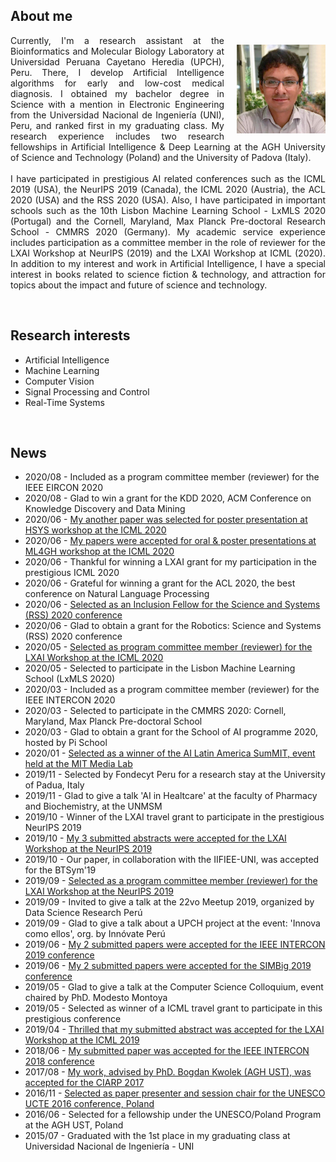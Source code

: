 <h2>About me</h2>
<p>
<img style="float: right; margin: 15px 0px 10px 20px;" src="/dennishnf-photo1.jpg" alt="90" width="142" height="142" /> 
<p align="justify" style="text-indent:0"> 
<!-- <img style="float: left; margin: 15px 20px 10px 0px;" src="/dennishnf-photo.jpg" alt="90" width="142" height="142" /> 
<p align="justify" style="text-indent:0"> -->
Currently, I'm a research assistant at the Bioinformatics and Molecular Biology Laboratory at Universidad Peruana Cayetano Heredia (UPCH), Peru. There, I develop Artificial Intelligence algorithms for early and low-cost medical diagnosis. I obtained my bachelor degree in Science with a mention in Electronic Engineering from the Universidad Nacional de Ingeniería (UNI), Peru, and ranked first in my graduating class. My research experience includes two research fellowships in Artificial Intelligence & Deep Learning at the AGH University of Science and Technology (Poland) and the University of Padova (Italy).
<br/>
<br/>
I have participated in prestigious AI related conferences such as the ICML 2019 (USA), the NeurIPS 2019 (Canada), the ICML 2020 (Austria), the ACL 2020 (USA) and the RSS 2020 (USA). Also, I have participated in important schools such as the 10th Lisbon Machine Learning School - LxMLS 2020 (Portugal) and the Cornell, Maryland, Max Planck Pre-doctoral Research School - CMMRS 2020 (Germany). My academic service experience includes participation as a committee member in the role of reviewer for the LXAI Workshop at NeurIPS (2019) and the LXAI Workshop at ICML (2020). In addition to my interest and work in Artificial Intelligence, I have a special interest in books related to science fiction & technology, and attraction for topics about the impact and future of science and technology.
</p>
</p>
<br/>
<h2>Research interests</h2>
<p>
<ul>
<li>Artificial Intelligence</li>
<li>Machine Learning</li>
<li>Computer Vision</li>
<li>Signal Processing and Control</li>
<li>Real-Time Systems</li>
</ul>
</p>
<br/>
<h2>News</h2>
<p>
<ul>
<li>2020/08 - Included as a program committee member (reviewer) for the IEEE EIRCON 2020</li>
<li>2020/08 - Glad to win a grant for the KDD 2020, ACM Conference on Knowledge Discovery and Data Mining</li>
<li>2020/06 - <a href="https://sites.google.com/view/hsys2020/papers/accepted-papers">My another paper was selected for poster presentation at HSYS workshop at the ICML 2020</a></li>
<li>2020/06 - <a href="https://mlforglobalhealth.org/posters-and-spotlights/">My papers were accepted for oral & poster presentations at ML4GH workshop at the ICML 2020</a></li>
<li>2020/06 - Thankful for winning a LXAI grant for my participation in the prestigious ICML 2020</li>
<li>2020/06 - Grateful for winning a grant for the ACL 2020, the best conference on Natural Language Processing</li>
<li>2020/06 - <a href="https://sites.google.com/view/inclusion-2020/inclusion-fellowsbio#h.kvia409tw9k8">Selected as an Inclusion Fellow for the Science and Systems (RSS) 2020 conference</a></li>
<li>2020/06 - Glad to obtain a grant for the Robotics: Science and Systems (RSS) 2020 conference</li>
<li>2020/05 - <a href="https://www.latinxinai.org/icml-2020#workshop-org">Selected as program committee member (reviewer) for the LXAI Workshop at the ICML 2020</a></li>
<li>2020/05 - Selected to participate in the Lisbon Machine Learning School (LxMLS 2020)</li>
<li>2020/03 - Included as a program committee member (reviewer) for the IEEE INTERCON 2020</li>
<li>2020/03 - Selected to participate in the CMMRS 2020: Cornell, Maryland, Max Planck Pre-doctoral School</li>
<li>2020/03 - Glad to obtain a grant for the School of AI programme 2020, hosted by Pi School</li>
<li>2020/01 - <a href="http://ailatinsum.mit.edu/">Selected as a winner of the AI Latin America SumMIT, event held at the MIT Media Lab</a></li>
<li>2019/11 - Selected by Fondecyt Peru for a research stay at the University of Padua, Italy</li>
<li>2019/11 - Glad to give a talk 'AI in Healtcare' at the faculty of Pharmacy and Biochemistry, at the UNMSM</li>
<li>2019/10 - Winner of the LXAI travel grant to participate in the prestigious NeurIPS 2019</li>
<li>2019/10 - <a href="https://www.latinxinai.org/neurips-2019-presenters">My 3 submitted abstracts were accepted for the LXAI Workshop at the NeurIPS 2019</a></li>
<li>2019/10 - Our paper, in collaboration with the IIFIEE-UNI, was accepted for the BTSym'19</li>
<li>2019/09 - <a href="https://www.latinxinai.org/neurips-2019#nips-org">Selected as a program committee member (reviewer) for the LXAI Workshop at the NeurIPS 2019</a></li>
<li>2019/09 - Invited to give a talk at the 22vo Meetup 2019, organized by Data Science Research Perú</li>
<li>2019/09 - Glad to give a talk about a UPCH project at the event: 'Innova como ellos', org. by Innóvate Perú</li>
<li>2019/06 - <a href="https://ieeexplore.ieee.org/xpl/conhome/8846111/proceeding">My 2 submitted papers were accepted for the IEEE INTERCON 2019 conference</a></li>
<li>2019/06 - <a href="https://simbig.org/SIMBig2019/en/program.html">My 2 submitted papers were accepted for the SIMBig 2019 conference</a></li>
<li>2019/05 - Glad to give a talk at the Computer Science Colloquium, event chaired by PhD. Modesto Montoya</li>
<li>2019/05 - Selected as winner of a ICML travel grant to participate in this prestigious conference</li>
<li>2019/04 - <a href="https://www.latinxinai.org/icml-2019-presenters">Thrilled that my submitted abstract was accepted for the LXAI Workshop at the ICML 2019</a></li>
<li>2018/06 - <a href="https://ieeexplore.ieee.org/xpl/conhome/8484861/proceeding">My submitted paper was accepted for the IEEE INTERCON 2018 conference</a></li>
<li>2017/08 - <a href="https://dblp.org/db/conf/ciarp/ciarp2017.html">My work, advised by PhD. Bogdan Kwolek (AGH UST), was accepted for the CIARP 2017</a></li>
<li>2016/11 - <a href="http://www.unesco.agh.edu.pl/fileadmin/default/templates/css/j/unesco/system/program_UCTE_2016_v12_2016_12_06x.pdf">Selected as paper presenter and session chair for the UNESCO UCTE 2016 conference, Poland</a></li>
<li>2016/06 - Selected for a fellowship under the UNESCO/Poland Program at the AGH UST, Poland</li>
<li>2015/07 - Graduated with the 1st place in my graduating class at Universidad Nacional de Ingeniería - UNI</li>
</ul>
</p>
